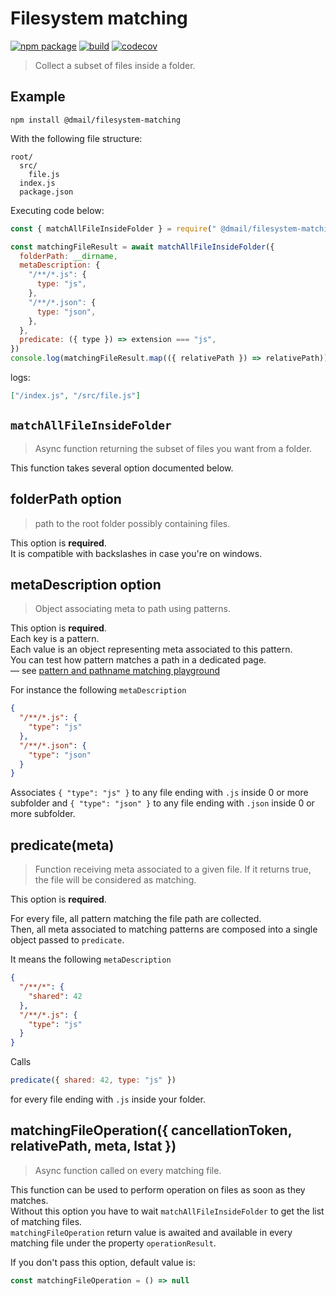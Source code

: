 # Filesystem matching

[![npm package](https://img.shields.io/npm/v/@dmail/filesystem-matching.svg)](https://www.npmjs.com/package/@dmail/filesystem-matching)
[![build](https://travis-ci.com/dmail/filesystem-matching.svg?branch=master)](http://travis-ci.com/dmail/filesystem-matching)
[![codecov](https://codecov.io/gh/dmail/filesystem-matching/branch/master/graph/badge.svg)](https://codecov.io/gh/dmail/filesystem-matching)

> Collect a subset of files inside a folder.

## Example

```console
npm install @dmail/filesystem-matching
```

With the following file structure:

```
root/
  src/
    file.js
  index.js
  package.json
```

Executing code below:

```js
const { matchAllFileInsideFolder } = require(" @dmail/filesystem-matching")

const matchingFileResult = await matchAllFileInsideFolder({
  folderPath: __dirname,
  metaDescription: {
    "/**/*.js": {
      type: "js",
    },
    "/**/*.json": {
      type: "json",
    },
  },
  predicate: ({ type }) => extension === "js",
})
console.log(matchingFileResult.map(({ relativePath }) => relativePath))
```

logs:

```json
["/index.js", "/src/file.js"]
```

## `matchAllFileInsideFolder`

> Async function returning the subset of files you want from a folder.

This function takes several option documented below.

## folderPath option

> path to the root folder possibly containing files.

This option is **required**.<br />
It is compatible with backslashes in case you're on windows.

## metaDescription option

> Object associating meta to path using patterns.

This option is **required**.<br />
Each key is a pattern.<br />
Each value is an object representing meta associated to this pattern.<br />
You can test how pattern matches a path in a dedicated page.<br />
— see [pattern and pathname matching playground](https://dmail.github.io/project-structure/interactive-example/interactive-example.html)

For instance the following `metaDescription`

```json
{
  "/**/*.js": {
    "type": "js"
  },
  "/**/*.json": {
    "type": "json"
  }
}
```

Associates `{ "type": "js" }` to any file ending with `.js` inside 0 or more subfolder and `{ "type": "json" }` to any file ending with `.json` inside 0 or more subfolder.

## predicate(meta)

> Function receiving meta associated to a given file. If it returns true, the file will be considered as matching.

This option is **required**.

For every file, all pattern matching the file path are collected.<br />
Then, all meta associated to matching patterns are composed into a single object passed to `predicate`.

It means the following `metaDescription`

```json
{
  "/**/*": {
    "shared": 42
  },
  "/**/*.js": {
    "type": "js"
  }
}
```

Calls

```js
predicate({ shared: 42, type: "js" })
```

for every file ending with `.js` inside your folder.

## matchingFileOperation({ cancellationToken, relativePath, meta, lstat })

> Async function called on every matching file.

This function can be used to perform operation on files as soon as they matches.<br />
Without this option you have to wait `matchAllFileInsideFolder` to get the list of matching files.<br />
`matchingFileOperation` return value is awaited and available in every matching file under the property `operationResult`.

If you don't pass this option, default value is:

```js
const matchingFileOperation = () => null
```
